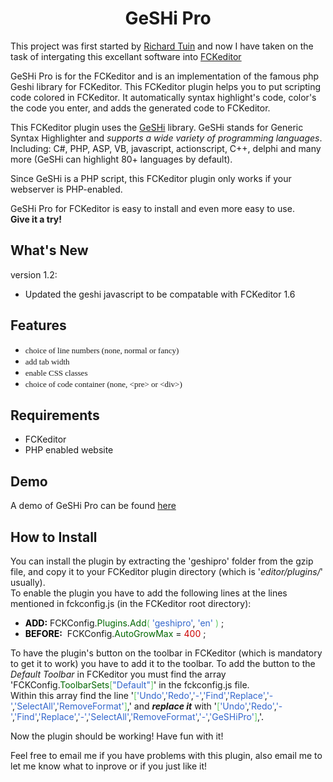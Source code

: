 <h1 style="text-align: center;">GeSHi Pro</h1>
<p>This project was first started by <a href="http://richardtuin.com" target="_blank">Richard Tuin</a> and now I have taken on the task of intergating this excellant software into <a href="http://fckeditor.net" target="_blank">FCKeditor</a></p>
<p>GeSHi Pro is for the FCKeditor and is an implementation of the famous php Geshi library for FCKeditor. This FCKeditor plugin helps you to put scripting code colored in FCKeditor. It automatically syntax highlight's code, color's the code you enter, and adds the generated code to FCKeditor.</p>
<p>This FCKeditor plugin uses the <a href="http://qbnz.com/highlighter/" target="_blank">GeSHi</a> library. GeSHi stands for Generic Syntax Highlighter and <span style="font-style: italic;">supports a wide variety of programming languages</span>. Including: C#, PHP, ASP, VB, javascript, actionscript, C++, delphi and many more (GeSHi can highlight 80+ languages by default).</p>
<p>Since GeSHi is a PHP script, this FCKeditor plugin only works if your webserver is PHP-enabled.</p>
<p>GeSHi Pro for FCKeditor is easy to install and even more easy to use. <span style="font-weight: bold;"><br /> Give it a try!</span></p>

<h2>What's New</h2>
<p>version 1.2:</p>
<ul>
<li>Updated the geshi javascript to be compatable with FCKeditor 1.6</li>
</ul>
<h2>Features</h2>
<ul>
<li><span style="font-size: small;"><span style="font-family: Verdana;">choice of line numbers (none, normal or fancy)</span></span></li>
<li><span style="font-size: small;"><span style="font-family: Verdana;">add tab width</span></span></li>
<li><span style="font-size: small;"><span style="font-family: Verdana;">enable CSS classes</span></span></li>
<li><span style="font-size: small;"><span style="font-family: Verdana;">choice of code container (none, &lt;pre&gt; or &lt;div&gt;)</span></span></li>
</ul>
<h2>Requirements</h2>
<ul>
<li>FCKeditor</li>
<li>PHP enabled website</li>
</ul>
<h2>Demo</h2>
<p>A demo of GeSHi Pro can be found <a href="http://demo.shaunfreeman.co.uk/GeSHiPro/index.php">here</a></p>
<h2>How to Install</h2>
<p>You can install the plugin by extracting the 'geshipro' folder from the gzip file, and copy it to your FCKeditor plugin directory (which is '<span style="font-style: italic;">editor/plugins/</span>' usually). <br /> To enable the plugin you have to add the following lines at the lines mentioned in fckconfig.js (in the FCKeditor root directory):</p>
<ul>
<li><span style="color: #000000;"><span style="font-weight: bold;">ADD:</span> </span>FCKConfig.<span style="color: #006600;">Plugins</span>.<span style="color: #006600;">Add</span><span style="color: #66cc66;">(</span> <span style="color: #3366cc;">'geshipro'</span>, <span style="color: #3366cc;">'en'</span> <span style="color: #66cc66;">)</span> ;</li>
<li><span style="color: #000000;"><span style="font-weight: bold;">BEFORE:</span>&nbsp; </span>FCKConfig.<span style="color: #006600;">AutoGrowMax</span> = <span style="color: #cc0000;">400</span> ;</li>
</ul>
<p>To have the plugin's button on the toolbar in FCKeditor (which is mandatory to get it to work) you have to add it to the toolbar. To add the button to the <span style="font-style: italic;">Default Toolbar</span> in FCKeditor you must find the array<span style="color: #000000;"> '</span>FCKConfig.<span style="color: #006600;">ToolbarSets</span><span style="color: #66cc66;">[</span><span style="color: #3366cc;">"Default"</span><span style="color: #66cc66;">]</span><span style="color: #000000;">' </span>in the fckconfig.js file.<span style="color: #000000;"><br /> </span> Within this array find the line<span style="color: #000000;"> '</span><span style="color: #66cc66;">[</span><span style="color: #3366cc;">'Undo'</span>,<span style="color: #3366cc;">'Redo'</span>,<span style="color: #3366cc;">'-'</span>,<span style="color: #3366cc;">'Find'</span>,<span style="color: #3366cc;">'Replace'</span>,<span style="color: #3366cc;">'-'</span>,<span style="color: #3366cc;">'SelectAll'</span>,<span style="color: #3366cc;">'RemoveFormat'</span><span style="color: #66cc66;">]</span>,<span style="color: #000000;">'</span> and <span style="font-weight: bold; font-style: italic;">replace it</span> with<span style="color: #000000;"> '</span><span style="color: #66cc66;">[</span><span style="color: #3366cc;">'Undo'</span>,<span style="color: #3366cc;">'Redo'</span>,<span style="color: #3366cc;">'-'</span>,<span style="color: #3366cc;">'Find'</span>,<span style="color: #3366cc;">'Replace'</span>,<span style="color: #3366cc;">'-'</span>,<span style="color: #3366cc;">'SelectAll'</span>,<span style="color: #3366cc;">'RemoveFormat'</span>,<span style="color: #3366cc;">'-'</span>,<span style="color: #3366cc;">'GeSHiPro'</span><span style="color: #66cc66;">]</span>,<span style="color: #000000;">'.</span></p>
<p>Now the plugin should be working! Have fun with it!</p>
<p>Feel free to email me if you have problems with this plugin, also email me to let me know what to inprove or if you just like it! <img src="admin/editor/fckeditor/editor/images/smiley/msn/wink_smile.gif" alt="" /></p>
